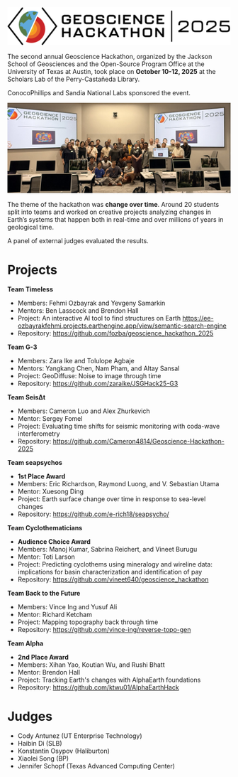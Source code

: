 <img src="logo.png" style="background-color:white;">

The second annual Geoscience Hackathon, organized by the Jackson School of Geosciences and the Open-Source Program Office at the University of Texas at Austin, took place on **October 10-12, 2025** at the Scholars Lab of the Perry-Castañeda Library. 

ConocoPhillips and Sandia National Labs sponsored the event. 

![](group-photo.jpg)

The theme of the hackathon was **change over time**. Around 20 students split into teams and worked on creative projects analyzing changes in Earth’s systems that happen both in real-time and over millions of years in geological time. 

A panel of external judges evaluated the results. 

# Projects

**Team Timeless** 
- Members: Fehmi Ozbayrak and Yevgeny Samarkin
- Mentors: Ben Lasscock and Brendon Hall
- Project: An interactive AI tool to find structures on Earth https://ee-ozbayrakfehmi.projects.earthengine.app/view/semantic-search-engine
- Repository: https://github.com/fozba/geoscience_hackathon_2025

**Team G-3**
- Members: Zara Ike and Tolulope Agbaje
- Mentors: Yangkang Chen, Nam Pham, and Altay Sansal 
- Project: GeoDiffuse: Noise to image through time
- Repository: https://github.com/zaraike/JSGHack25-G3

**Team SeisΔt**
- Members: Cameron Luo and Alex Zhurkevich
- Mentor: Sergey Fomel
- Project: Evaluating time shifts for seismic monitoring with coda-wave interferometry
- Repository: https://github.com/Cameron4814/Geoscience-Hackathon-2025

**Team seapsychos**
- **1st Place Award**
- Members: Eric Richardson, Raymond Luong, and V. Sebastian Utama
- Mentor: Xuesong Ding
- Project: Earth surface change over time in response to sea-level changes 
- Repository: https://github.com/e-rich18/seapsycho/

**Team Cyclothematicians**
- **Audience Choice Award**
- Members: Manoj Kumar, Sabrina Reichert, and Vineet Burugu
- Mentor: Toti Larson
- Project: Predicting cyclothems using mineralogy and wireline data: implications for basin characterization and identification of pay
- Repository: https://github.com/vineet640/geoscience_hackathon

**Team Back to the Future** 
- Members: Vince Ing and Yusuf Ali
- Mentor: Richard Ketcham
- Project: Mapping topography back through time
- Repository: https://github.com/vince-ing/reverse-topo-gen

**Team Alpha** 
- **2nd Place Award**
- Members: Xihan Yao, Koutian Wu, and Rushi Bhatt
- Mentor: Brendon Hall
- Project: Tracking Earth's changes with AlphaEarth foundations
- Repository: https://github.com/ktwu01/AlphaEarthHack

# Judges

- Cody Antunez (UT Enterprise Technology)
- Haibin Di (SLB)
- Konstantin Osypov (Haliburton)
- Xiaolei Song (BP)
- Jennifer Schopf (Texas Advanced Computing Center)
